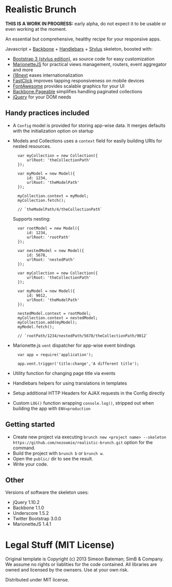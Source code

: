 # Realistic Brunch
**THIS IS A WORK IN PROGRESS:** early alpha, do not expect it to be usable or even working at the moment.

An essential but comprehensive, healthy recipe for your responsive apps.

Javascript + [Backbone](http://backbonejs.org/) + [Handlebars](http://handlebarsjs.com/) + [Stylus](http://learnboost.github.com/stylus/) skeleton, boosted with:

* [Bootstrap 3 (stylus edition)](https://github.com/Acquisio/bootstrap-stylus), as source code for easy customization
* [MarionetteJS](http://marionettejs.com/) for practical views management, routers, event aggregator and more
* [i18next](http://i18next.com/) eases internationalization
* [FastClick](https://github.com/ftlabs/fastclick) improves tapping responsiveness on mobile devices
* [FontAwesome](http://fontawesome.io/) provides scalable graphics for your UI
* [Backbone.Pageable](https://github.com/backbone-paginator/backbone-pageable) simplifies handling paginated collections
* [jQuery](http://jquery.com/) for your DOM needs

## Handy practices included

* A `Config` model is provided for storing app-wise data. It merges defaults with the initialization option on startup
* Models and Collections uses a `context` field for easily building URIs for nested resources.

		var myCollection = new Collection({
			urlRoot: 'theCollectionPath'
		});
		
		var myModel = new Model({
			id: 1234,
			urlRoot: 'theModelPath' 
		});
		
		myCollection.context = myModel;
		myCollection.fetch();
		
		// `theModelPath/4/theCollectionPath`

	Supports nesting:

		var rootModel = new Model({
			id: 1234,
			urlRoot: 'rootPath'
		});

		var nestedModel = new Model({
			id: 5678,
			urlRoot: 'nestedPath'
		});

		var myCollection = new Collection({
			urlRoot: 'theCollectionPath'
		});
		
		var myModel = new Model({
			id: 9012,
			urlRoot: 'theModelPath' 
		});
		
		nestedModel.context = rootModel;
		myCollection.context = nestedModel;
		myCollection.add(myModel);
		myModel.fetch();
		
		// `rootPath/1234/nestedPath/5678/theCollectionPath/9012`	
	
* Marionette.js `vent` dispatcher for app-wise event bindings

		var app = require('application');
		
		app.vent.trigger('title:change','A different title');  


* Utility function for changing page title via events
* Handlebars helpers for using translations in templates
* Setup additional HTTP Headers for AJAX requests in the Config directly
* Custom `LOG()` function wrapping `console.log()`, stripped out when building the app with `ENV=production`


## Getting started
* Create new project via executing `brunch new <project name> --skeleton https://github.com/nezoomie/realistic-brunch.git` option for the command.
* Build the project with `brunch b` or `brunch w`.
* Open the `public/` dir to see the result.
* Write your code.

## Other
Versions of software the skeleton uses:

* jQuery 1.10.2
* Backbone 1.1.0
* Underscore 1.5.2
* Twitter Bootstrap 3.0.0
* MarionetteJS 1.4.1

# Legal Stuff (MIT License)
Original template is Copyright (c) 2013 Simeon Bateman; SimB & Company. We assume no rights or liablities for the code contained.  All libraries are owned and licensed by the ownsers.  Use at your own risk.

Distributed under MIT license.